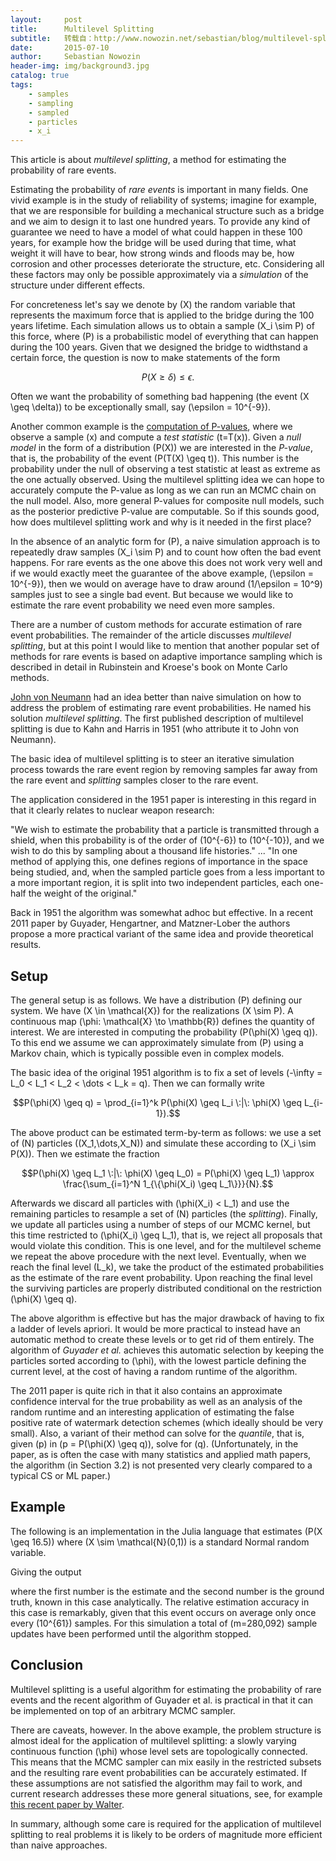 ```yaml
---
layout:     post
title:      Multilevel Splitting
subtitle:   转载自：http://www.nowozin.net/sebastian/blog/multilevel-splitting.html
date:       2015-07-10
author:     Sebastian Nowozin
header-img: img/background3.jpg
catalog: true
tags:
    - samples
    - sampling
    - sampled
    - particles
    - x_i
---
```


This article is about *multilevel splitting*, a method for estimating the
probability of rare events.

Estimating the probability of *rare events* is important in many fields.
One vivid example is in the study of reliability of systems; imagine for
example, that we are responsible for building a mechanical structure such as a
bridge and we aim to design it to last one hundred years.
To provide any kind of guarantee we need to have a model of what could happen
in these 100 years, for example how the bridge will be used during that time,
what weight it will have to bear, how strong winds and floods may be, how
corrosion and other processes deteriorate the structure, etc.
Considering all these factors may only be possible approximately via a
*simulation* of the structure under different effects.

For concreteness let's say we denote by \(X\) the random variable that represents the
maximum force that is applied to the bridge during the 100 years lifetime.
Each simulation allows us to obtain a sample \(X_i \sim P\) of this force, where
\(P\) is a probabilistic model of everything that can happen during the 100
years.
Given that we designed the bridge to widthstand a certain force, the question
is now to make statements of the form


$$P(X \geq \delta) \leq \epsilon.$$


Often we want the probability of something bad happening (the event \(X \geq
\delta\)) to be exceptionally small, say \(\epsilon = 10^{-9}\).

Another common example is the [computation of P-values](http://www.nowozin.net/sebastian/blog/bayesian-p-values.html),
where we observe a sample \(x\) and compute a *test statistic* \(t=T(x)\). Given
a *null model* in the form of a distribution \(P(X)\) we are interested in the
*P-value*, that is, the probability of the event \(P(T(X) \geq t)\). This
number is the probability under the null of observing a test statistic at
least as extreme as the one actually observed.
Using the multilevel splitting idea we can hope to accurately compute the
P-value as long as we can run an MCMC chain on the null model.
Also, more general P-values for composite null models, such as the posterior
predictive P-value are computable.
So if this sounds good, how does multilevel splitting work and why is it
needed in the first place?

In the absence of an analytic form for \(P\), a naive simulation approach is to
repeatedly draw samples \(X_i \sim P\) and to count how often the bad event
happens. For rare events as the one above this does not work very well and if
we would exactly meet the guarantee of the above example, \(\epsilon =
10^{-9}\), then we would on average have to draw around \(1/\epsilon = 10^9\)
samples just to see a single bad event.
But because we would like to estimate the rare event probability we need even
more samples.

There are a number of custom methods for accurate estimation of rare event
probabilities. The remainder of the article discusses *multilevel splitting*,
but at this point I would like to mention that another popular set of methods
for rare events is based on adaptive importance sampling which is described in
detail in Rubinstein and Kroese's
book on Monte Carlo
methods.

[John von Neumann](http://en.wikipedia.org/wiki/John_von_Neumann) had an idea
better than naive simulation on how to address the problem of estimating rare
event probabilities. He named his solution *multilevel splitting*. The first
published description of multilevel splitting is due to Kahn and Harris in
1951 (who
attribute it to John von Neumann).

The basic idea of multilevel splitting is to steer an iterative simulation
process towards the rare event region by removing samples far away from the
rare event and *splitting* samples closer to the rare event.

The application considered in the 1951 paper is interesting in this regard in
that it clearly relates to nuclear weapon research:

> 
"We wish to estimate the probability that a particle is transmitted through a
shield, when this probability is of the order of \(10^{-6}\) to \(10^{-10}\), and
we wish to do this by sampling about a thousand life histories."
...
"In one method of applying this, one defines regions of importance in the
space being studied, and, when the sampled particle goes from a less
important to a more important region, it is split into two independent
particles, each one-half the weight of the original."


Back in 1951 the algorithm was somewhat adhoc but effective.
In a recent 2011 paper by Guyader, Hengartner, and
Matzner-Lober
the authors propose a more practical variant of the same idea and provide
theoretical results.

## Setup

The general setup is as follows. We have a distribution \(P\) defining our system.
We have \(X \in \mathcal{X}\) for the realizations \(X \sim P\).
A continuous map \(\phi: \mathcal{X} \to \mathbb{R}\) defines the quantity of interest.
We are interested in computing the probability \(P(\phi(X) \geq q)\).
To this end we assume we can approximately simulate from \(P\) using a Markov
chain, which is
typically possible even in complex models.

The basic idea of the original 1951 algorithm is to fix a set of levels
\(-\infty = L_0 < L_1 < L_2 < \dots < L_k = q\). Then we can formally write


$$P(\phi(X) \geq q) = \prod_{i=1}^k P(\phi(X) \geq L_i \:|\: \phi(X) \geq L_{i-1}).$$

The above product can be estimated term-by-term as follows: we use a set of
\(N\) particles \((X_1,\dots,X_N)\) and simulate these according to \(X_i \sim P(X)\).
Then we estimate the fraction


$$P(\phi(X) \geq L_1 \:|\: \phi(X) \geq L_0) = P(\phi(X) \geq L_1)
 \approx \frac{\sum_{i=1}^N 1_{\{\phi(X_i) \geq L_1\}}}{N}.$$


Afterwards we discard all particles with \(\phi(X_i) < L_1\) and use the remaining
particles to resample a set of \(N\) particles (the *splitting*).
Finally, we update all particles using a number of steps of our MCMC kernel,
but this time restricted to \(\phi(X_i) \geq L_1\), that is, we reject all
proposals that would violate this condition.
This is one level, and for the multilevel scheme we repeat the above procedure
with the next level. Eventually, when we reach the final level \(L_k\), we take
the product of the estimated probabilities as the estimate of the rare event
probability. Upon reaching the final level the surviving particles are
properly distributed conditional on the restriction \(\phi(X) \geq q\).

The above algorithm is effective but has the major drawback of having to fix a
ladder of levels apriori. It would be more practical to instead have an
automatic method to create these levels or to get rid of them entirely. The
algorithm of *Guyader et al.* achieves this automatic selection by keeping the
particles sorted according to \(\phi\), with the lowest particle defining the
current level, at the cost of having a random runtime of the algorithm.

The 2011 paper is quite rich in that it also contains an approximate
confidence interval for the true probability as well as an analysis of the
random runtime and an interesting application of estimating the false positive
rate of watermark detection schemes (which ideally should be very small).
Also, a variant of their method can solve for the *quantile*, that is, given
\(p\) in \(p = P(\phi(X) \geq q)\), solve for \(q\).
(Unfortunately, in the paper, as is often the case with many statistics and
applied math papers, the algorithm (in Section 3.2) is not presented very
clearly compared to a typical CS or ML paper.)

## Example

The following is an implementation in the Julia
language that estimates \(P(X \geq 16.5)\) where \(X \sim
\mathcal{N}(0,1)\) is a standard Normal random variable.

Giving the output

where the first number is the estimate and the second number is the ground
truth, known in this case analytically.
The relative estimation accuracy in this case is remarkably, given that this
event occurs on average only once every \(10^{61}\) samples. For this
simulation a total of \(m=280,092\) sample updates have been performed until the
algorithm stopped.

## Conclusion

Multilevel splitting is a useful algorithm for estimating the probability of
rare events and the recent algorithm of Guyader et al. is practical in that it
can be implemented on top of an arbitrary MCMC sampler.

There are caveats, however. In the above example, the problem structure is
almost ideal for the application of multilevel splitting: a slowly varying
continuous function \(\phi\) whose level sets are topologically connected. This
means that the MCMC sampler can mix easily in the restricted subsets and the
resulting rare event probabilities can be accurately estimated.
If these assumptions are not satisfied the algorithm may fail to work, and
current research addresses these more general situations, see, for example
[this recent paper by Walter](http://arxiv.org/abs/1507.00919).

In summary, although some care is required for the application of multilevel
splitting to real problems it is likely to be orders of magnitude more
efficient than naive approaches.
